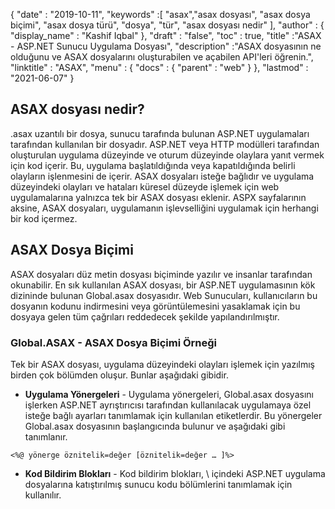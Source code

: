 {
  "date" : "2019-10-11",
  "keywords" :[ "asax","asax dosyası", "asax dosya biçimi", "asax dosya türü", "dosya", "tür", "asax dosyası nedir" ],
  "author" : {
    "display_name" : "Kashif Iqbal"
},
  "draft" : "false",
  "toc" : true,
  "title" :"ASAX - ASP.NET Sunucu Uygulama Dosyası",
  "description" :"ASAX dosyasının ne olduğunu ve ASAX dosyalarını oluşturabilen ve açabilen API'leri öğrenin.",
  "linktitle" : "ASAX",
  "menu" : {
    "docs" : {
      "parent" : "web"
}
},
  "lastmod" : "2021-06-07"
}

## ASAX dosyası nedir?

.asax uzantılı bir dosya, sunucu tarafında bulunan ASP.NET uygulamaları tarafından kullanılan bir dosyadır. ASP.NET veya HTTP modülleri tarafından oluşturulan uygulama düzeyinde ve oturum düzeyinde olaylara yanıt vermek için kod içerir. Bu, uygulama başlatıldığında veya kapatıldığında belirli olayların işlenmesini de içerir. ASAX dosyaları isteğe bağlıdır ve uygulama düzeyindeki olayları ve hataları küresel düzeyde işlemek için web uygulamalarına yalnızca tek bir ASAX dosyası eklenir. ASPX sayfalarının aksine, ASAX dosyaları, uygulamanın işlevselliğini uygulamak için herhangi bir kod içermez.

## ASAX Dosya Biçimi

ASAX dosyaları düz metin dosyası biçiminde yazılır ve insanlar tarafından okunabilir. En sık kullanılan ASAX dosyası, bir ASP.NET uygulamasının kök dizininde bulunan Global.asax dosyasıdır. Web Sunucuları, kullanıcıların bu dosyanın kodunu indirmesini veya görüntülemesini yasaklamak için bu dosyaya gelen tüm çağrıları reddedecek şekilde yapılandırılmıştır.

### Global.ASAX - ASAX Dosya Biçimi Örneği

Tek bir ASAX dosyası, uygulama düzeyindeki olayları işlemek için yazılmış birden çok bölümden oluşur. Bunlar aşağıdaki gibidir.

* **Uygulama Yönergeleri** - Uygulama yönergeleri, Global.asax dosyasını işlerken ASP.NET ayrıştırıcısı tarafından kullanılacak uygulamaya özel isteğe bağlı ayarları tanımlamak için kullanılan etiketlerdir. Bu yönergeler Global.asax dosyasının başlangıcında bulunur ve aşağıdaki gibi tanımlanır.

```
<%@ yönerge öznitelik=değer [öznitelik=değer … ]%>
```
* **Kod Bildirim Blokları** - Kod bildirim blokları, \ içindeki ASP.NET uygulama dosyalarına katıştırılmış sunucu kodu bölümlerini tanımlamak için kullanılır.<script> blocks marked with a runat="server" attribute. The following example shows how you can define event-handling logic for the EnterBtn_Click event.

```
<html>
  <script language="C#" runat="server">
      void EnterBtn_Click(Object Src, EventArgs E) {
          Message.Text = "Hi " + Name.Text + ", welcome to ASP.NET!";
  }
  </script>

  <body>
   <form runat="server">
    Enter your name: <asp:textbox id="Name" runat=server/>
                     <asp:button text="Enter" Onclick="EnterBtn_Click" runat="server"/>
        <p>
        <asp:label id="Message" runat=server/>
    </form>
  </body>
</html>
```
* **Kod Oluşturma Blokları** - Bunlar, sayfa oluşturulduğunda yürütülen satır içi kodu veya ifadeleri tanımlar. İki kod oluşturma bloğu stili, satır içi kodu ve satır içi ifadeleri içerir. İlki, kendi kendine yeten satırları veya kod bloklarını tanımlamak için kullanılırken, yanal, Write yöntemini çağırmak için bir kısayol olarak kullanılır.

## Referanslar

* [HTTP İşleyicileri ve HTTP Modüllerine Genel Bakış](https://msdn.microsoft.com/en-us/library/bb398986(v=vs.100))
* [Global.asax Söz Dizimi](https://learn.microsoft.com/en-us/previous-versions/dotnet/netframework-4.0/2027ewzw(v=vs.100))

